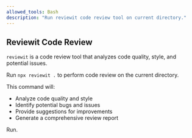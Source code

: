 ```yaml
---
allowed_tools: Bash
description: "Run reviewit code review tool on current directory."
---
```


## Reviewit Code Review

`reviewit` is a code review tool that analyzes code quality, style, and potential issues.

Run `npx reviewit .` to perform code review on the current directory.

This command will:
- Analyze code quality and style
- Identify potential bugs and issues
- Provide suggestions for improvements
- Generate a comprehensive review report

Run.